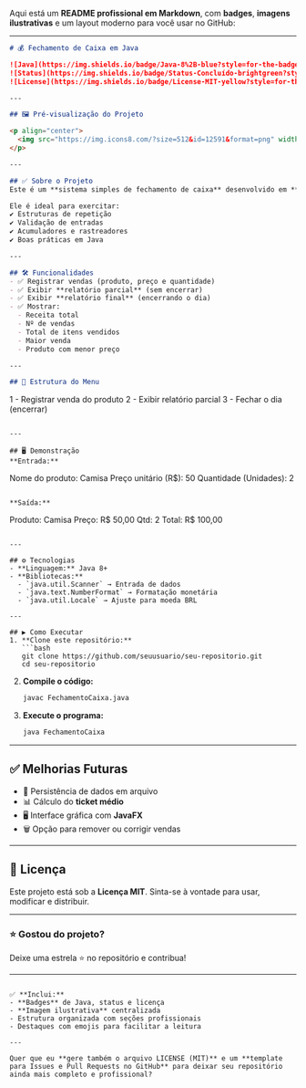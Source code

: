 Aqui está um **README profissional em Markdown**, com **badges**, **imagens ilustrativas** e um layout moderno para você usar no GitHub:

---

```markdown
# 💰 Fechamento de Caixa em Java  

![Java](https://img.shields.io/badge/Java-8%2B-blue?style=for-the-badge&logo=java)
![Status](https://img.shields.io/badge/Status-Concluído-brightgreen?style=for-the-badge)
![License](https://img.shields.io/badge/License-MIT-yellow?style=for-the-badge)

---

## 🖼 Pré-visualização do Projeto  

<p align="center">
  <img src="https://img.icons8.com/?size=512&id=12591&format=png" width="150" alt="Icone Caixa">
</p>

---

## ✅ Sobre o Projeto  
Este é um **sistema simples de fechamento de caixa** desenvolvido em **Java** para registrar vendas, calcular totais e exibir relatórios parciais e finais do dia.  

Ele é ideal para exercitar:  
✔ Estruturas de repetição  
✔ Validação de entradas  
✔ Acumuladores e rastreadores  
✔ Boas práticas em Java  

---

## 🛠 Funcionalidades  
- ✅ Registrar vendas (produto, preço e quantidade)  
- ✅ Exibir **relatório parcial** (sem encerrar)  
- ✅ Exibir **relatório final** (encerrando o dia)  
- ✅ Mostrar:  
  - Receita total  
  - Nº de vendas  
  - Total de itens vendidos  
  - Maior venda  
  - Produto com menor preço  

---

## 📌 Estrutura do Menu  
```

1 - Registrar venda do produto
2 - Exibir relatório parcial
3 - Fechar o dia (encerrar)

```

---

## 🖥 Demonstração  
**Entrada:**  
```

Nome do produto: Camisa
Preço unitário (R\$): 50
Quantidade (Unidades): 2

```

**Saída:**  
```

Produto:   Camisa
Preço:     R\$ 50,00
Qtd:       2
Total:     R\$ 100,00

````

---

## ⚙ Tecnologias  
- **Linguagem:** Java 8+  
- **Bibliotecas:**  
  - `java.util.Scanner` → Entrada de dados  
  - `java.text.NumberFormat` → Formatação monetária  
  - `java.util.Locale` → Ajuste para moeda BRL  

---

## ▶ Como Executar  
1. **Clone este repositório:**  
   ```bash
   git clone https://github.com/seuusuario/seu-repositorio.git
   cd seu-repositorio
````

2. **Compile o código:**

   ```bash
   javac FechamentoCaixa.java
   ```
3. **Execute o programa:**

   ```bash
   java FechamentoCaixa
   ```

---

## ✅ Melhorias Futuras

* 💾 Persistência de dados em arquivo
* 📊 Cálculo do **ticket médio**
* 🖥 Interface gráfica com **JavaFX**
* 🗑 Opção para remover ou corrigir vendas

---

## 📜 Licença

Este projeto está sob a **Licença MIT**.
Sinta-se à vontade para usar, modificar e distribuir.

---

### ⭐ Gostou do projeto?

Deixe uma estrela ⭐ no repositório e contribua!

---

```

✅ **Inclui:**
- **Badges** de Java, status e licença
- **Imagem ilustrativa** centralizada
- Estrutura organizada com seções profissionais
- Destaques com emojis para facilitar a leitura  

---

Quer que eu **gere também o arquivo LICENSE (MIT)** e um **template para Issues e Pull Requests no GitHub** para deixar seu repositório ainda mais completo e profissional?
```
